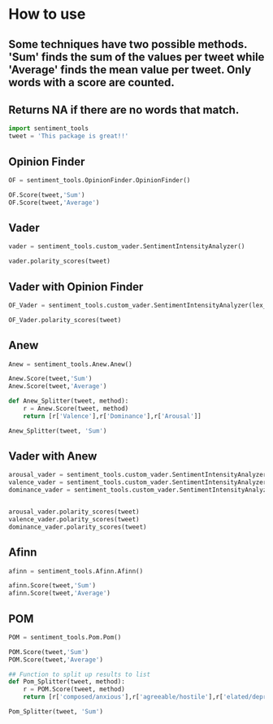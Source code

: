 # How to use

## Some techniques have two possible methods. 'Sum' finds the sum of the values per tweet while 'Average' finds the mean value per tweet. Only words with a score are counted.

## Returns NA if there are no words that match. 

```python
import sentiment_tools
tweet = 'This package is great!!'
```

## Opinion Finder

```python
OF = sentiment_tools.OpinionFinder.OpinionFinder()

OF.Score(tweet,'Sum')
OF.Score(tweet,'Average')
```

## Vader

```python
vader = sentiment_tools.custom_vader.SentimentIntensityAnalyzer()

vader.polarity_scores(tweet)
```


## Vader with Opinion Finder

```python
OF_Vader = sentiment_tools.custom_vader.SentimentIntensityAnalyzer(lex_dict='sentiment_tools/data/OpFi-Sent.txt', lex_sep= ' ')

OF_Vader.polarity_scores(tweet)
```

## Anew

```python
Anew = sentiment_tools.Anew.Anew()

Anew.Score(tweet,'Sum')
Anew.Score(tweet,'Average')

def Anew_Splitter(tweet, method):
    r = Anew.Score(tweet, method)
    return [r['Valence'],r['Dominance'],r['Arousal']]

Anew_Splitter(tweet, 'Sum')
```

## Vader with Anew

```python
arousal_vader = sentiment_tools.custom_vader.SentimentIntensityAnalyzer(lex_dict='sentiment_tools/data/Anew_arousal.txt', lex_sep= '\t')
valence_vader = sentiment_tools.custom_vader.SentimentIntensityAnalyzer(lex_dict='sentiment_tools/data/Anew_valence.txt', lex_sep= '\t')
dominance_vader = sentiment_tools.custom_vader.SentimentIntensityAnalyzer(lex_dict='sentiment_tools/data/Anew_dominance.txt', lex_sep= '\t')


arousal_vader.polarity_scores(tweet)
valence_vader.polarity_scores(tweet)
dominance_vader.polarity_scores(tweet)
```


## Afinn

```python
afinn = sentiment_tools.Afinn.Afinn()

afinn.Score(tweet,'Sum')
afinn.Score(tweet,'Average')
```


## POM

```python
POM = sentiment_tools.Pom.Pom()

POM.Score(tweet,'Sum')
POM.Score(tweet,'Average')

## Function to split up results to list
def Pom_Splitter(tweet, method):
    r = POM.Score(tweet, method)
    return [r['composed/anxious'],r['agreeable/hostile'],r['elated/depressed'],r['confident/unsure'],r['clearheaded/confused'],r['energetic/tired']]

Pom_Splitter(tweet, 'Sum')
```